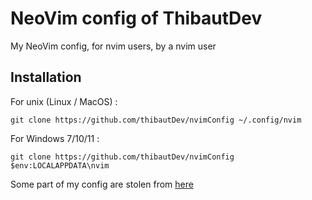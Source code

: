 # NeoVim config of ThibautDev
My NeoVim config, for nvim users, by a nvim user

## Installation 

For unix (Linux / MacOS) :
```
git clone https://github.com/thibautDev/nvimConfig ~/.config/nvim
```

For Windows 7/10/11 : 
```
git clone https://github.com/thibautDev/nvimConfig $env:LOCALAPPDATA\nvim
```

Some part of my config are stolen from [here](https://github.com/josean-dev/dev-environment-files/tree/main/.config/nvim)
